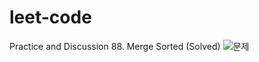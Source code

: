 # leet-code
Practice and Discussion
88. Merge Sorted (Solved)
  ![문제](https://leetcode.com/problems/merge-sorted-array/description/?envType=study-plan-v2&envId=top-interview-150)



